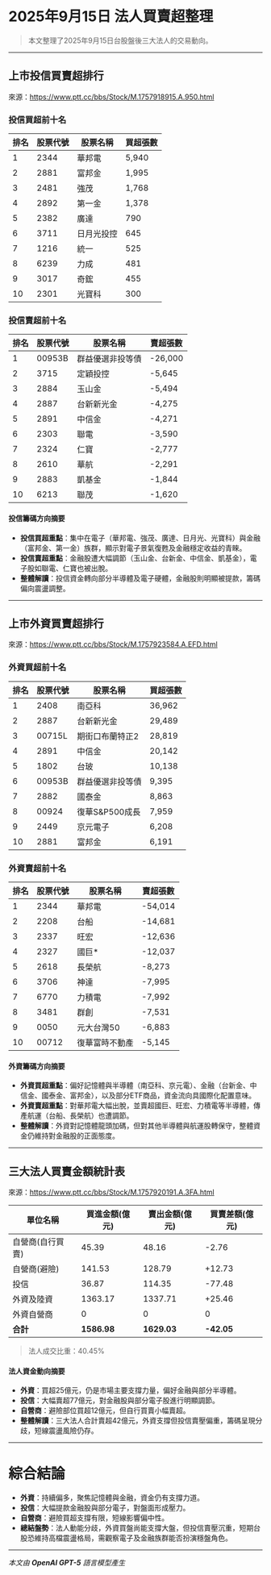 # 2025年9月15日 法人買賣超整理

> 本文整理了2025年9月15日台股盤後三大法人的交易動向。

---

## 上市投信買賣超排行
來源：<https://www.ptt.cc/bbs/Stock/M.1757918915.A.950.html>

### 投信買超前十名
| 排名 | 股票代號 | 股票名稱   | 買超張數 |
|------|----------|------------|----------|
| 1    | 2344     | 華邦電     | 5,940    |
| 2    | 2881     | 富邦金     | 1,995    |
| 3    | 2481     | 強茂       | 1,768    |
| 4    | 2892     | 第一金     | 1,378    |
| 5    | 2382     | 廣達       | 790      |
| 6    | 3711     | 日月光投控 | 645      |
| 7    | 1216     | 統一       | 525      |
| 8    | 6239     | 力成       | 481      |
| 9    | 3017     | 奇鋐       | 455      |
| 10   | 2301     | 光寶科     | 300      |

### 投信賣超前十名
| 排名 | 股票代號 | 股票名稱   | 賣超張數 |
|------|----------|------------|----------|
| 1    | 00953B   | 群益優選非投等債 | -26,000 |
| 2    | 3715     | 定穎投控   | -5,645   |
| 3    | 2884     | 玉山金     | -5,494   |
| 4    | 2887     | 台新新光金 | -4,275   |
| 5    | 2891     | 中信金     | -4,271   |
| 6    | 2303     | 聯電       | -3,590   |
| 7    | 2324     | 仁寶       | -2,777   |
| 8    | 2610     | 華航       | -2,291   |
| 9    | 2883     | 凱基金     | -1,844   |
| 10   | 6213     | 聯茂       | -1,620   |

#### 投信籌碼方向摘要
- **投信買超重點**：集中在電子（華邦電、強茂、廣達、日月光、光寶科）與金融（富邦金、第一金）族群，顯示對電子景氣復甦及金融穩定收益的青睞。  
- **投信賣超重點**：金融股遭大幅調節（玉山金、台新金、中信金、凱基金），電子股如聯電、仁寶也被出脫。  
- **整體解讀**：投信資金轉向部分半導體及電子硬體，金融股則明顯被提款，籌碼偏向震盪調整。

---

## 上市外資買賣超排行
來源：<https://www.ptt.cc/bbs/Stock/M.1757923584.A.EFD.html>

### 外資買超前十名
| 排名 | 股票代號 | 股票名稱   | 買超張數 |
|------|----------|------------|----------|
| 1    | 2408     | 南亞科     | 36,962   |
| 2    | 2887     | 台新新光金 | 29,489   |
| 3    | 00715L   | 期街口布蘭特正2 | 28,819   |
| 4    | 2891     | 中信金     | 20,142   |
| 5    | 1802     | 台玻       | 10,138   |
| 6    | 00953B   | 群益優選非投等債 | 9,395    |
| 7    | 2882     | 國泰金     | 8,863    |
| 8    | 00924    | 復華S&P500成長 | 7,959    |
| 9    | 2449     | 京元電子   | 6,208    |
| 10   | 2881     | 富邦金     | 6,191    |

### 外資賣超前十名
| 排名 | 股票代號 | 股票名稱   | 賣超張數 |
|------|----------|------------|----------|
| 1    | 2344     | 華邦電     | -54,014  |
| 2    | 2208     | 台船       | -14,681  |
| 3    | 2337     | 旺宏       | -12,636  |
| 4    | 2327     | 國巨*      | -12,037  |
| 5    | 2618     | 長榮航     | -8,273   |
| 6    | 3706     | 神達       | -7,995   |
| 7    | 6770     | 力積電     | -7,992   |
| 8    | 3481     | 群創       | -7,531   |
| 9    | 0050     | 元大台灣50 | -6,883   |
| 10   | 00712    | 復華富時不動產 | -5,145   |

#### 外資籌碼方向摘要
- **外資買超重點**：偏好記憶體與半導體（南亞科、京元電）、金融（台新金、中信金、國泰金、富邦金），以及部分ETF商品，資金流向具國際化配置意味。  
- **外資賣超重點**：對華邦電大幅出脫，並賣超國巨、旺宏、力積電等半導體，傳產航運（台船、長榮航）也遭調節。  
- **整體解讀**：外資對記憶體龍頭加碼，但對其他半導體與航運股轉保守，整體資金仍維持對金融股的正面態度。

---

## 三大法人買賣金額統計表
來源：<https://www.ptt.cc/bbs/Stock/M.1757920191.A.3FA.html>

| 單位名稱           | 買進金額(億元) | 賣出金額(億元) | 買賣差額(億元) |
|--------------------|----------------|----------------|----------------|
| 自營商(自行買賣)   | 45.39          | 48.16          | -2.76          |
| 自營商(避險)       | 141.53         | 128.79         | +12.73         |
| 投信               | 36.87          | 114.35         | -77.48         |
| 外資及陸資         | 1363.17        | 1337.71        | +25.46         |
| 外資自營商         | 0              | 0              | 0              |
| **合計**           | **1586.98**    | **1629.03**    | **-42.05**     |

> 法人成交比重：40.45%

#### 法人資金動向摘要
- **外資**：買超25億元，仍是市場主要支撐力量，偏好金融與部分半導體。  
- **投信**：大幅賣超77億元，對金融股與部分電子股進行明顯調節。  
- **自營商**：避險部位買超12億元，但自行買賣小幅賣超。  
- **整體解讀**：三大法人合計賣超42億元，外資支撐但投信賣壓偏重，籌碼呈現分歧，短線震盪風險仍存。

---

# 綜合結論
- **外資**：持續偏多，聚焦記憶體與金融，資金仍有支撐力道。  
- **投信**：大幅提款金融股與部分電子，對盤面形成壓力。  
- **自營商**：避險買超支撐有限，短線影響偏中性。  
- **總結盤勢**：法人動能分歧，外資買盤尚能支撐大盤，但投信賣壓沉重，短期台股恐維持高檔震盪格局，需觀察電子及金融族群能否扮演穩盤角色。  

---

*本文由 **OpenAI GPT-5** 語言模型產生*
